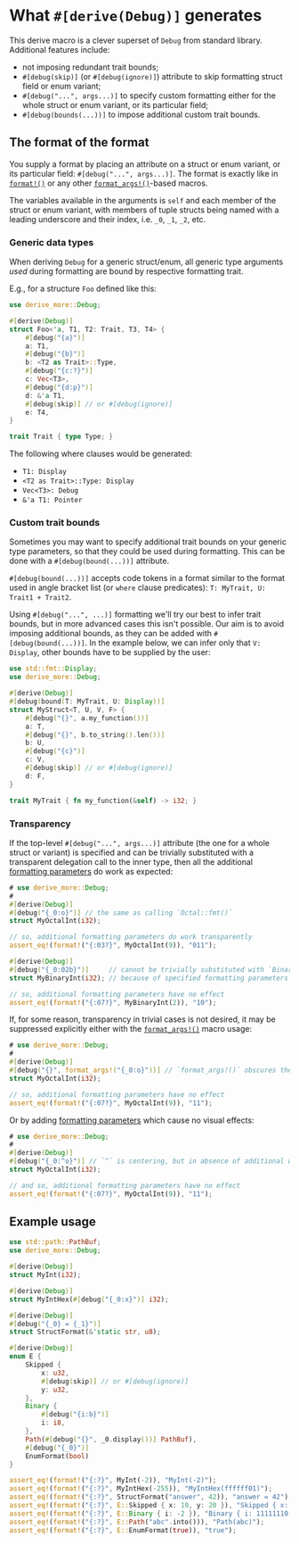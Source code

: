 # What `#[derive(Debug)]` generates

This derive macro is a clever superset of `Debug` from standard library. Additional features include:
- not imposing redundant trait bounds;
- `#[debug(skip)]` (or `#[debug(ignore)]`) attribute to skip formatting struct field or enum variant;
- `#[debug("...", args...)]` to specify custom formatting either for the whole struct or enum variant, or its particular field;
- `#[debug(bounds(...))]` to impose additional custom trait bounds.




## The format of the format

You supply a format by placing an attribute on a struct or enum variant, or its particular field:
`#[debug("...", args...)]`. The format is exactly like in [`format!()`] or any other [`format_args!()`]-based macros.

The variables available in the arguments is `self` and each member of the struct or enum variant, with members of tuple
structs being named with a leading underscore and their index, i.e. `_0`, `_1`, `_2`, etc.


### Generic data types

When deriving `Debug` for a generic struct/enum, all generic type arguments _used_ during formatting
are bound by respective formatting trait.

E.g., for a structure `Foo` defined like this:
```rust
use derive_more::Debug;

#[derive(Debug)]
struct Foo<'a, T1, T2: Trait, T3, T4> {
    #[debug("{a}")]
    a: T1,
    #[debug("{b}")]
    b: <T2 as Trait>::Type,
    #[debug("{c:?}")]
    c: Vec<T3>,
    #[debug("{d:p}")]
    d: &'a T1,
    #[debug(skip)] // or #[debug(ignore)]
    e: T4,
}

trait Trait { type Type; }
```

The following where clauses would be generated:
- `T1: Display`
- `<T2 as Trait>::Type: Display`
- `Vec<T3>: Debug`
- `&'a T1: Pointer`


### Custom trait bounds

Sometimes you may want to specify additional trait bounds on your generic type parameters, so that they could be used
during formatting. This can be done with a `#[debug(bound(...))]` attribute.

`#[debug(bound(...))]` accepts code tokens in a format similar to the format used in angle bracket list (or `where`
clause predicates): `T: MyTrait, U: Trait1 + Trait2`.

Using `#[debug("...", ...)]` formatting we'll try our best to infer trait bounds, but in more advanced cases this isn't
possible. Our aim is to avoid imposing additional bounds, as they can be added with `#[debug(bound(...))]`.
In the example below, we can infer only that `V: Display`, other bounds have to be supplied by the user:

```rust
use std::fmt::Display;
use derive_more::Debug;

#[derive(Debug)]
#[debug(bound(T: MyTrait, U: Display))]
struct MyStruct<T, U, V, F> {
    #[debug("{}", a.my_function())]
    a: T,
    #[debug("{}", b.to_string().len())]
    b: U,
    #[debug("{c}")]
    c: V,
    #[debug(skip)] // or #[debug(ignore)]
    d: F,
}

trait MyTrait { fn my_function(&self) -> i32; }
```


### Transparency

If the top-level `#[debug("...", args...)]` attribute (the one for a whole struct or variant) is specified
and can be trivially substituted with a transparent delegation call to the inner type, then all the additional
[formatting parameters][1] do work as expected:
```rust
# use derive_more::Debug;
#
#[derive(Debug)]
#[debug("{_0:o}")] // the same as calling `Octal::fmt()`
struct MyOctalInt(i32);

// so, additional formatting parameters do work transparently
assert_eq!(format!("{:03?}", MyOctalInt(9)), "011");

#[derive(Debug)]
#[debug("{_0:02b}")]     // cannot be trivially substituted with `Binary::fmt()`,
struct MyBinaryInt(i32); // because of specified formatting parameters

// so, additional formatting parameters have no effect
assert_eq!(format!("{:07?}", MyBinaryInt(2)), "10");
```

If, for some reason, transparency in trivial cases is not desired, it may be suppressed explicitly
either with the [`format_args!()`] macro usage:
```rust
# use derive_more::Debug;
#
#[derive(Debug)]
#[debug("{}", format_args!("{_0:o}"))] // `format_args!()` obscures the inner type
struct MyOctalInt(i32);

// so, additional formatting parameters have no effect
assert_eq!(format!("{:07?}", MyOctalInt(9)), "11");
```
Or by adding [formatting parameters][1] which cause no visual effects:
```rust
# use derive_more::Debug;
#
#[derive(Debug)]
#[debug("{_0:^o}")] // `^` is centering, but in absence of additional width has no effect
struct MyOctalInt(i32);

// and so, additional formatting parameters have no effect
assert_eq!(format!("{:07?}", MyOctalInt(9)), "11");
```




## Example usage

```rust
use std::path::PathBuf;
use derive_more::Debug;

#[derive(Debug)]
struct MyInt(i32);

#[derive(Debug)]
struct MyIntHex(#[debug("{_0:x}")] i32);

#[derive(Debug)]
#[debug("{_0} = {_1}")]
struct StructFormat(&'static str, u8);

#[derive(Debug)]
enum E {
    Skipped {
        x: u32,
        #[debug(skip)] // or #[debug(ignore)]
        y: u32,
    },
    Binary {
        #[debug("{i:b}")]
        i: i8,
    },
    Path(#[debug("{}", _0.display())] PathBuf),
    #[debug("{_0}")]
    EnumFormat(bool)
}

assert_eq!(format!("{:?}", MyInt(-2)), "MyInt(-2)");
assert_eq!(format!("{:?}", MyIntHex(-255)), "MyIntHex(ffffff01)");
assert_eq!(format!("{:?}", StructFormat("answer", 42)), "answer = 42");
assert_eq!(format!("{:?}", E::Skipped { x: 10, y: 20 }), "Skipped { x: 10, .. }");
assert_eq!(format!("{:?}", E::Binary { i: -2 }), "Binary { i: 11111110 }");
assert_eq!(format!("{:?}", E::Path("abc".into())), "Path(abc)");
assert_eq!(format!("{:?}", E::EnumFormat(true)), "true");
```

[`format!()`]: https://doc.rust-lang.org/stable/std/macro.format.html
[`format_args!()`]: https://doc.rust-lang.org/stable/std/macro.format_args.html

[1]: https://doc.rust-lang.org/stable/std/fmt/index.html#formatting-parameters
